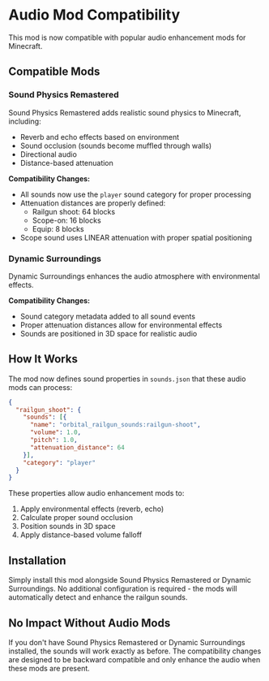 # Audio Mod Compatibility

This mod is now compatible with popular audio enhancement mods for Minecraft.

## Compatible Mods

### Sound Physics Remastered
Sound Physics Remastered adds realistic sound physics to Minecraft, including:
- Reverb and echo effects based on environment
- Sound occlusion (sounds become muffled through walls)
- Directional audio
- Distance-based attenuation

**Compatibility Changes:**
- All sounds now use the `player` sound category for proper processing
- Attenuation distances are properly defined:
  - Railgun shoot: 64 blocks
  - Scope-on: 16 blocks
  - Equip: 8 blocks
- Scope sound uses LINEAR attenuation with proper spatial positioning

### Dynamic Surroundings
Dynamic Surroundings enhances the audio atmosphere with environmental effects.

**Compatibility Changes:**
- Sound category metadata added to all sound events
- Proper attenuation distances allow for environmental effects
- Sounds are positioned in 3D space for realistic audio

## How It Works

The mod now defines sound properties in `sounds.json` that these audio mods can process:

```json
{
  "railgun_shoot": {
    "sounds": [{
      "name": "orbital_railgun_sounds:railgun-shoot",
      "volume": 1.0,
      "pitch": 1.0,
      "attenuation_distance": 64
    }],
    "category": "player"
  }
}
```

These properties allow audio enhancement mods to:
1. Apply environmental effects (reverb, echo)
2. Calculate proper sound occlusion
3. Position sounds in 3D space
4. Apply distance-based volume falloff

## Installation

Simply install this mod alongside Sound Physics Remastered or Dynamic Surroundings. No additional configuration is required - the mods will automatically detect and enhance the railgun sounds.

## No Impact Without Audio Mods

If you don't have Sound Physics Remastered or Dynamic Surroundings installed, the sounds will work exactly as before. The compatibility changes are designed to be backward compatible and only enhance the audio when these mods are present.
